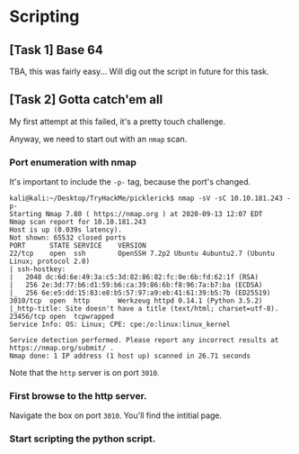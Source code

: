 # Scripting

## [Task 1] Base 64

TBA, this was fairly easy... Will dig out the script in future for this task.

## [Task 2] Gotta catch'em all

My first attempt at this failed, it's a pretty touch challenge.

Anyway, we need to start out with an `nmap` scan.

### Port enumeration with nmap

It's important to include the `-p-` tag, because the port's changed.
```
kali@kali:~/Desktop/TryHackMe/picklerick$ nmap -sV -sC 10.10.181.243 -p-
Starting Nmap 7.80 ( https://nmap.org ) at 2020-09-13 12:07 EDT
Nmap scan report for 10.10.181.243
Host is up (0.039s latency).
Not shown: 65532 closed ports
PORT      STATE SERVICE    VERSION
22/tcp    open  ssh        OpenSSH 7.2p2 Ubuntu 4ubuntu2.7 (Ubuntu Linux; protocol 2.0)
| ssh-hostkey: 
|   2048 dc:6d:6e:49:3a:c5:3d:82:86:82:fc:0e:6b:fd:62:1f (RSA)
|   256 2e:3d:77:b6:d1:59:b6:ca:39:86:6b:f8:96:7a:b7:ba (ECDSA)
|_  256 6e:e5:dd:15:83:e8:b5:57:97:a9:eb:41:61:39:b5:7b (ED25519)
3010/tcp  open  http       Werkzeug httpd 0.14.1 (Python 3.5.2)
|_http-title: Site doesn't have a title (text/html; charset=utf-8).
23456/tcp open  tcpwrapped
Service Info: OS: Linux; CPE: cpe:/o:linux:linux_kernel

Service detection performed. Please report any incorrect results at https://nmap.org/submit/ .
Nmap done: 1 IP address (1 host up) scanned in 26.71 seconds
```

Note that the `http` server is on port `3010`.

### First browse to the http server.

Navigate the box on port `3010`. You'll find the intitial page.

### Start scripting the python script.

```

```